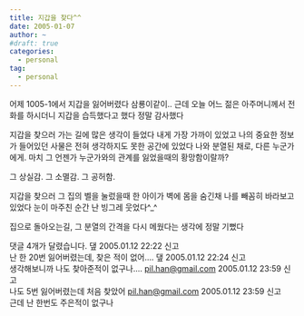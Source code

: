 ```yaml
---
title: 지갑을 찾다^^
date: 2005-01-07
author: ~
#draft: true
categories:
  - personal
tag:
  - personal
---
```




어제 1005-1에서 지갑을 잃어버렸다
삼룡이같이..
근데 오늘 어느 젊은 아주머니께서 전화를 하시더니
지갑을 습득했다고 했다
정말 감사했다

지갑을 찾으러 가는 길에 많은 생각이 들었다
내게 가장 가까이 있었고 나의 중요한 정보가 들어있던 사물은
전혀 생각하지도 못한 공간에 있었다
나와 분열된 채로, 다른 누군가에게.
마치 그 언젠가 누군가와의 관계를 잃었을때의 황망함이랄까?

그 상실감. 그 소멸감. 그 공허함.

지갑을 찾으러 그 집의 벨을 눌렀을때
한 아이가 벽에 몸을 숨긴채 나를 빼꼼히 바라보고 있었다
눈이 마주친 순간 난 빙그레 웃었다^_^

집으로 돌아오는길, 그 분열의 간격을 다시 메웠다는 생각에 정말 기뻤다


 댓글  4개가 달렸습니다.
 &#45850; 2005.01.12 22:22 신고   
난 한 20번 잃어버렸는데, 찾은 적이 없어....
 &#45850; 2005.01.12 22:24 신고   
생각해보니까 나도 찾아준적이 없구나....
 pil.han@gmail.com 2005.01.12 23:59 신고   
나도 5번 잃어버렸는데 처음 찾았어
 pil.han@gmail.com 2005.01.12 23:59 신고   
근데 난 한번도 주은적이 없구나




